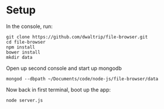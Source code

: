 Setup
=====

In the console, run:

    git clone https://github.com/dwaltrip/file-browser.git
    cd file-browser
    npm install
    bower install
    mkdir data

Open up second console and start up mongodb

    mongod --dbpath ~/Documents/code/node-js/file-browser/data

Now back in first terminal, boot up the app:

    node server.js

